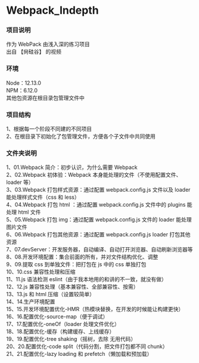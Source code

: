 # Webpack_Indepth

### 项目说明

作为 WebPack 由浅入深的练习项目  
出自 【尙硅谷】 的视频

### 环境

Node：12.13.0  
NPM：6.12.0  
其他包资源在根目录包管理文件中

### 项目结构

1、根据每一个阶段不同建的不同项目  
2、在根目录下初始化了包管理文件，方便各个子文件中共同使用

### 文件夹说明

1、01.Webpack 简介：初步认识，为什么需要 Webpack  
2、02.Webpack 初体验：Webpack 本身能处理的文件（不使用配置文件、loader 等）  
3、03.Webpack 打包样式资源：通过配置 webpack.config.js 文件以及 loader 能处理样式文件（css 和 less）  
4、04.Webpack 打包 html ：通过配置 webpack.config.js 文件中的 plugins 能处理 html 文件  
5、05.Webpack 打包 img：通过配置 webpack.config.js 文件的 loader 能处理图片文件  
6、06.Webpack 打包其他资源：通过配置 webpack.config.js loader 打包其他资源  
7、07.devServer：开发服务器，自动编译、自动打开浏览器、自动刷新浏览器等  
8、08.开发环境配置：集合前面的所有，并对文件结构优化、调整  
9、09.提取 css 到单独文件：把打包在 js 中的 css 单独打包  
10、10.css 兼容性处理和压缩  
11、11.js 语法检测 eslint（由于我本地用的和讲的不一致，就没有做）  
12、12.js 兼容性处理（基本兼容性、全部兼容性、按需）  
13、13.js 和 html 压缩（设置较简单）  
14、14.生产环境配置  
15、15.开发环境配置优化-HMR（热模块替换，在开发的时候能让构建更快）  
16、16.配置优化-source-map（便于调试）  
17、17.配置优化-oneOf（loader 处理文件优化）  
18、18.配置优化-缓存（构建缓存、上线缓存）  
19、19.配置优化-tree shaking（摇树，去除 无用代码）  
20、20.配置优化-code split（代码分割，把文件打包都不同 chunk）  
21、21.配置优化-lazy loading 和 prefetch（懒加载和预加载）
